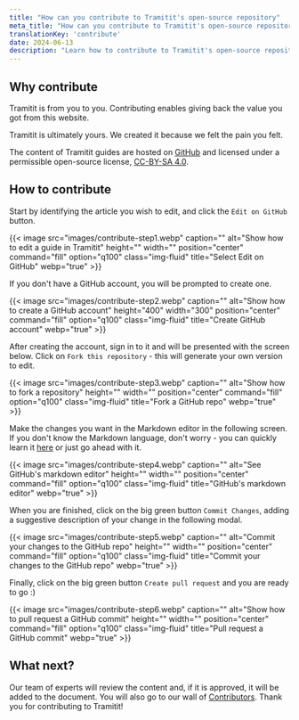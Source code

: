 ```yaml
---
title: "How can you contribute to Tramitit's open-source repository"
meta_title: "How can you contribute to Tramitit's open-source repository"
translationKey: 'contribute'
date: 2024-06-13
description: "Learn how to contribute to Tramitit's open-source repository using GitHub commit and pull request mechanisms"
---
```


## Why contribute

Tramitit is from you to you. Contributing enables giving back the value you got from this website.

Tramitit is ultimately yours. We created it because we felt the pain you felt.

The content of Tramitit guides are hosted on [GitHub](https://github.com/tramitit/guides) and licensed under a permissible
open-source license, [CC-BY-SA 4.0](https://creativecommons.org/licenses/by-sa/4.0/).

## How to contribute

Start by identifying the article you wish to edit, and click the `Edit on GitHub` button.

{{< image src="images/contribute-step1.webp" caption="" alt="Show how to edit a guide in Tramitit" height="" width="" position="center" command="fill" option="q100" class="img-fluid" title="Select Edit on GitHub" webp="true" >}}

If you don't have a GitHub account, you will be prompted to create one.

{{< image src="images/contribute-step2.webp" caption="" alt="Show how to create a GitHub account" height="400" width="300" position="center" command="fill" option="q100" class="img-fluid" title="Create GitHub account" webp="true" >}}

After creating the account, sign in to it and will be presented with the screen below. Click on `Fork this repository` - this will generate your own version to edit.

{{< image src="images/contribute-step3.webp" caption="" alt="Show how to fork a repository" height="" width="" position="center" command="fill" option="q100" class="img-fluid" title="Fork a GitHub repo" webp="true" >}}

Make the changes you want in the Markdown editor in the following screen. If you don't know the Markdown language, don't worry - you can quickly learn it [here](https://docs.github.com/en/get-started/writing-on-github/getting-started-with-writing-and-formatting-on-github/basic-writing-and-formatting-syntax) or just go ahead with it.

{{< image src="images/contribute-step4.webp" caption="" alt="See GitHub's markdown editor" height="" width="" position="center" command="fill" option="q100" class="img-fluid" title="GitHub's markdown editor" webp="true" >}}

When you are finished, click on the big green button `Commit Changes`, adding a suggestive description of your change in the following modal.

{{< image src="images/contribute-step5.webp" caption="" alt="Commit your changes to the GitHub repo" height="" width="" position="center" command="fill" option="q100" class="img-fluid" title="Commit your changes to the GitHub repo" webp="true" >}}

Finally, click on the big green button `Create pull request` and you are ready to go :)

{{< image src="images/contribute-step6.webp" caption="" alt="Show how to pull request a GitHub commit" height="" width="" position="center" command="fill" option="q100" class="img-fluid" title="Pull request a GitHub commit" webp="true" >}}

## What next?

Our team of experts will review the content and, if it is approved, it will be added to the document. You will also go to our wall of [Contributors](/authors/). Thank you for contributing to Tramitit!